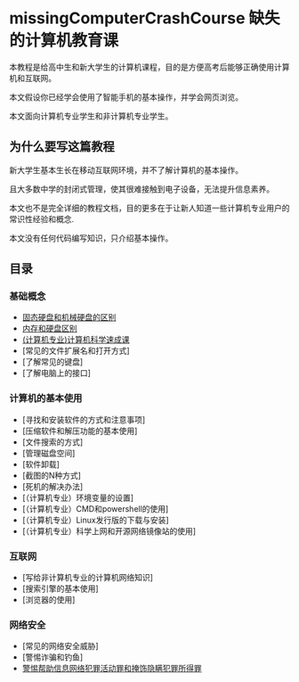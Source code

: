 # missingComputerCrashCourse 缺失的计算机教育课
本教程是给高中生和新大学生的计算机课程，目的是方便高考后能够正确使用计算机和互联网。

本文假设你已经学会使用了智能手机的基本操作，并学会网页浏览。

本文面向计算机专业学生和非计算机专业学生。

## 为什么要写这篇教程
新大学生基本生长在移动互联网环境，并不了解计算机的基本操作。

且大多数中学的封闭式管理，使其很难接触到电子设备，无法提升信息素养。

本文也不是完全详细的教程文档，目的更多在于让新人知道一些计算机专业用户的常识性经验和概念.

本文没有任何代码编写知识，只介绍基本操作。

## 目录

### 基础概念
* [固态硬盘和机械硬盘的区别](https://www.bilibili.com/video/BV1c54y1u73K/?spm_id_from=333.337.search-card.all.click)
* [内存和硬盘区别](https://github.com/mzdluo123/SurfingTutorial/blob/master/chap1/ram_disk.md)
* [(计算机专业)计算机科学速成课](https://www.bilibili.com/video/BV1EW411u7th/)
* [常见的文件扩展名和打开方式]
* [了解常见的键盘]
* [了解电脑上的接口]

### 计算机的基本使用
* [寻找和安装软件的方式和注意事项]
* [压缩软件和解压功能的基本使用]
* [文件搜索的方式]
* [管理磁盘空间]
* [软件卸载]
* [截图的N种方式]
* [死机的解决办法]
* [（计算机专业）环境变量的设置]
* [（计算机专业）CMD和powershell的使用]
* [（计算机专业）Linux发行版的下载与安装]
* [（计算机专业）科学上网和开源网络镜像站的使用]

### 互联网
* [写给非计算机专业的计算机网络知识]
* [搜索引擎的基本使用]
* [浏览器的使用]

### 网络安全
* [常见的网络安全威胁]
* [警惕诈骗和钓鱼]
* [警惕帮助信息网络犯罪活动罪和掩饰隐瞒犯罪所得罪](./ch4/警惕帮助信息网络犯罪活动罪和掩饰隐瞒犯罪所得罪.md)











